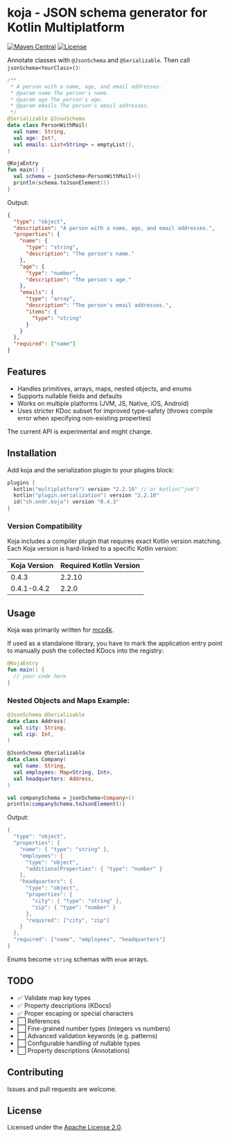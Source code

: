 # koja - JSON schema generator for Kotlin Multiplatform

[![Maven Central](https://img.shields.io/maven-central/v/sh.ondr.koja/koja-gradle.svg?color=blue)](https://search.maven.org/artifact/sh.ondr.koja/koja-gradle)
[![License](https://img.shields.io/badge/License-Apache_2.0-blue.svg)](https://www.apache.org/licenses/LICENSE-2.0)


Annotate classes with <code>@JsonSchema</code> and <code>@Serializable</code>.
Then call <code>jsonSchema&lt;YourClass&gt;()</code>:


```kotlin
/**
 * A person with a name, age, and email addresses.
 * @param name The person's name.
 * @param age The person's age.
 * @param emails The person's email addresses.
 */
@Serializable @JsonSchema
data class PersonWithMail(
  val name: String,
  val age: Int?,
  val emails: List<String> = emptyList(),
)

@KojaEntry
fun main() {
  val schema = jsonSchema<PersonWithMail>()
  println(schema.toJsonElement())
}
```

Output:

```json
{
  "type": "object",
  "description": "A person with a name, age, and email addresses.",
  "properties": {
    "name": {
      "type": "string",
      "description": "The person's name."
    },
    "age": {
      "type": "number",
      "description": "The person's age."
    },
    "emails": {
      "type": "array",
      "description": "The person's email addresses.",
      "items": {
        "type": "string"
      }
    }
  },
  "required": ["name"]
}
```

## Features
- Handles primitives, arrays, maps, nested objects, and enums
- Supports nullable fields and defaults
- Works on multiple platforms (JVM, JS, Native, iOS, Android)
- Uses stricter KDoc subset for improved type-safety (throws compile error when specifying non-existing properties)

The current API is experimental and might change.

## Installation

Add koja and the serialization plugin to your plugins block:

```kotlin
plugins {
  kotlin("multiplatform") version "2.2.10" // or kotlin("jvm")
  kotlin("plugin.serialization") version "2.2.10"
  id("sh.ondr.koja") version "0.4.3"
}
```

### Version Compatibility

Koja includes a compiler plugin that requires exact Kotlin version matching. Each Koja version is hard-linked to a specific Kotlin version:

| Koja Version    | Required Kotlin Version |
|-----------------|-------------------------|
| 0.4.3           | 2.2.10                  |
| 0.4.1-0.4.2     | 2.2.0                   |

## Usage

Koja was primarily written for [mcp4k](https://www.github.com/ondrsh/mcp4k).

If used as a standalone library, you have to mark the application entry point to manually push the collected KDocs into the registry:

```kotlin
@KojaEntry
fun main() {
  // your code here
}
```

### Nested Objects and Maps Example:

```kotlin
@JsonSchema @Serializable
data class Address(
  val city: String,
  val zip: Int,
)

@JsonSchema @Serializable
data class Company(
  val name: String,
  val employees: Map<String, Int>,
  val headquarters: Address,
)

val companySchema = jsonSchema<Company>()
println(companySchema.toJsonElement())
```

Output:

```kotlin
{
  "type": "object",
  "properties": {
    "name": { "type": "string" },
    "employees": {
      "type": "object",
      "additionalProperties": { "type": "number" }
    },
    "headquarters": {
      "type": "object",
      "properties": {
        "city": { "type": "string" },
        "zip": { "type": "number" }
      },
      "required": ["city", "zip"]
    }
  },
  "required": ["name", "employees", "headquarters"]
}
```

Enums become <code>string</code> schemas with <code>enum</code> arrays.


## TODO
- ✅ Validate map key types
- ✅ Property descriptions (KDocs)
- ✅ Proper escaping or special characters
- ⬜ References
- ⬜ Fine-grained number types (integers vs numbers)
- ⬜ Advanced validation keywords (e.g. patterns)
- ⬜ Configurable handling of nullable types
- ⬜ Property descriptions (Annotations)


## Contributing
Issues and pull requests are welcome.

## License
Licensed under the [Apache License 2.0](./LICENSE).

